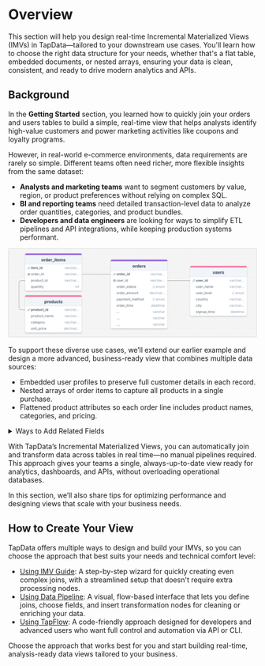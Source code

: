 # Overview

This section will help you design real-time Incremental Materialized Views (IMVs) in TapData—tailored to your downstream use cases. You'll learn how to choose the right data structure for your needs, whether that's a flat table, embedded documents, or nested arrays, ensuring your data is clean, consistent, and ready to drive modern analytics and APIs.

## Background

In the **Getting Started** section, you learned how to quickly join your orders and users tables to build a simple, real-time view that helps analysts identify high-value customers and power marketing activities like coupons and loyalty programs.

However, in real-world e-commerce environments, data requirements are rarely so simple. Different teams often need richer, more flexible insights from the same dataset:

- **Analysts and marketing teams** want to segment customers by value, region, or product preferences without relying on complex SQL.
- **BI and reporting teams** need detailed transaction-level data to analyze order quantities, categories, and product bundles.
- **Developers and data engineers** are looking for ways to simplify ETL pipelines and API integrations, while keeping production systems performant.

![Tables Relationship](../images/design_imv_table_relations.png)

To support these diverse use cases, we’ll extend our earlier example and design a more advanced, business-ready view that combines multiple data sources:

- Embedded user profiles to preserve full customer details in each record.
- Nested arrays of order items to capture all products in a single purchase.
- Flattened product attributes so each order line includes product names, categories, and pricing.


<details><summary>Ways to Add Related Fields</summary>

When designing your Incremental Materialized View, you can choose how data from related tables is included in your main record. TapData lets you customize this structure to match your analysis needs and downstream use cases:

- **Flatten**: Pull selected columns directly into the top level of the main table. Ideal for simple attributes you want to filter or group by (e.g., user_level, country).
- **Embedded Document**: Include all or selected fields as a nested object. Useful for preserving detailed context, such as a user profile with signup date, tier history, or calculated metrics.
- **Embedded Array**: Aggregate multiple related records as an array of objects. Perfect for one-to-many relationships like order items, each enriched with product details.

By combining these methods, you can design a single view that is analysis-ready, API-friendly, and tailored to your business questions—all without complex joins or heavy ETL processes.

</details>

With TapData’s Incremental Materialized Views, you can automatically join and transform data across tables in real time—no manual pipelines required. This approach gives your teams a single, always-up-to-date view ready for analytics, dashboards, and APIs, without overloading operational databases.

In this section, we’ll also share tips for optimizing performance and designing views that scale with your business needs.

## How to Create Your View

TapData offers multiple ways to design and build your IMVs, so you can choose the approach that best suits your needs and technical comfort level:

- [Using IMV Guide](create-views/using-imv-guide.md): A step-by-step wizard for quickly creating even complex joins, with a streamlined setup that doesn't require extra processing nodes.
- [Using Data Pipeline](create-views/using-data-pipeline.md): A visual, flow-based interface that lets you define joins, choose fields, and insert transformation nodes for cleaning or enriching your data.
- [Using TapFlow](create-views/using-tapflow.md): A code-friendly approach designed for developers and advanced users who want full control and automation via API or CLI.

Choose the approach that works best for you and start building real-time, analysis-ready data views tailored to your business.